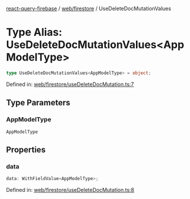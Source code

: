 [react-query-firebase](../../../modules.md) / [web/firestore](../index.md) / UseDeleteDocMutationValues

# Type Alias: UseDeleteDocMutationValues\<AppModelType\>

```ts
type UseDeleteDocMutationValues<AppModelType> = object;
```

Defined in: [web/firestore/useDeleteDocMutation.ts:7](https://github.com/vpishuk/react-query-firebase/blob/09a15a5d938c4bdaa4fd86491bcf8ea41c16371f/web/firestore/useDeleteDocMutation.ts#L7)

## Type Parameters

### AppModelType

`AppModelType`

## Properties

### data

```ts
data: WithFieldValue<AppModelType>;
```

Defined in: [web/firestore/useDeleteDocMutation.ts:8](https://github.com/vpishuk/react-query-firebase/blob/09a15a5d938c4bdaa4fd86491bcf8ea41c16371f/web/firestore/useDeleteDocMutation.ts#L8)
